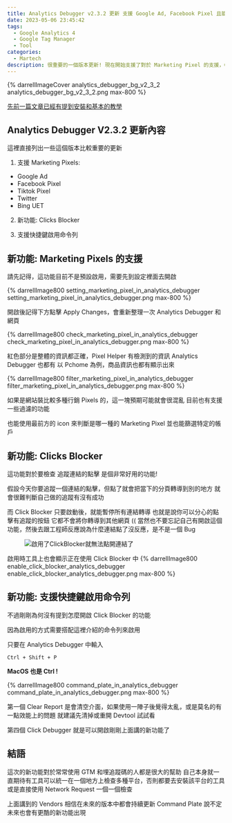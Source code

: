 ```yaml
---
title: Analytics Debugger v2.3.2 更新 支援 Google Ad, Facebook Pixel 且能暫停點擊連結的跳轉
date: 2023-05-06 23:45:42
tags:
  - Google Analytics 4
  - Google Tag Manager
  - Tool
categories:
  - Martech  
description: 很重要的一個版本更新! 現在開始支援了對於 Marketing Pixel 的支援，Google Ad 和 Facebook Pixel，請記得在更新後到設定中打開這個選項，本篇文章也會介紹一些其他的更新內容
---
```


{% darrellImageCover analytics_debugger_bg_v2_3_2 analytics_debugger_bg_v2_3_2.png max-800 %}

[先前一篇文章已經有提到安裝和基本的教學](https://www.darrelltw.com/ga4-gtm-best-tool-analytics-debugger/?from=analytics-debuuger-v2-3-2)

## Analytics Debugger V2.3.2 更新內容

這裡直接列出一些這個版本比較重要的更新
1. 支援 Marketing Pixels: 
  - Google Ad
  - Facebook Pixel
  - Tiktok Pixel
  - Twitter
  - Bing UET

2. 新功能: Clicks Blocker

3. 支援快捷鍵啟用命令列
 
## 新功能: Marketing Pixels 的支援

請先記得，這功能目前不是預設啟用，需要先到設定裡面去開啟

{% darrellImage800 setting_marketing_pixel_in_analytics_debugger setting_marketing_pixel_in_analytics_debugger.png max-800 %}

開啟後記得下方點擊 Apply Changes，會重新整理一次 Analytics Debugger 和網頁

{% darrellImage800 check_marketing_pixel_in_analytics_debugger check_marketing_pixel_in_analytics_debugger.png max-800 %}

紅色部分是整體的資訊都正確，Pixel Helper 有檢測到的資訊 Analytics Debugger 也都有
以 Pchome 為例，商品資訊也都有顯示出來

{% darrellImage800 filter_marketing_pixel_in_analytics_debugger filter_marketing_pixel_in_analytics_debugger.png max-800 %}

如果是網站裝比較多種行銷 Pixels 的，這一塊預期可能就會很混亂
目前也有支援一些過濾的功能

也能使用最前方的 icon 來判斷是哪一種的 Marketing Pixel
並也能篩選特定的帳戶


## 新功能: Clicks Blocker

這功能對於要檢查 追蹤連結的點擊 是個非常好用的功能!

假設今天你要追蹤一個連結的點擊，但點了就會把當下的分頁轉導到別的地方
就會很難判斷自己做的追蹤有沒有成功

而 Click Blocker 只要啟動後，就能暫停所有連結轉導
也就是說你可以分心的點擊有追蹤的按鈕
它都不會將你轉導到其他網頁
(( 當然也不要忘記自己有開啟這個功能，然後去跟工程師反應說為什麼連結點了沒反應，是不是一個 Bug

  <figure lg-background-color="#282828" class="blog-images" data-src="https://darrelltwblog.s3.ap-northeast-1.amazonaws.com/ScreenShot_2023-05-06-23-02-16-AJIdh9aP.gif">
    <img alt="啟用了ClickBlocker就無法點開連結了" data-src="https://darrelltwblog.s3.ap-northeast-1.amazonaws.com/ScreenShot_2023-05-06-23-02-16-AJIdh9aP.gif" class="lazyload max-800}" sizes="(min-width: 1000px) 930px, 90vw">
  </figure>

啟用時工具上也會顯示正在使用 Click Blocker 中
{% darrellImage800 enable_click_blocker_analytics_debugger enable_click_blocker_analytics_debugger.png max-800 %}

## 新功能: 支援快捷鍵啟用命令列

不過剛剛為何沒有提到怎麼開啟 Click Blocker 的功能

因為啟用的方式需要搭配這裡介紹的命令列來啟用

只要在 Analytics Debugger 中輸入

```
Ctrl + Shift + P
```

**MacOS 也是 Ctrl !**

{% darrellImage800 command_plate_in_analytics_debugger command_plate_in_analytics_debugger.png max-800 %}

第一個 Clear Report 是會清空介面，如果使用一陣子後覺得太亂，或是莫名的有一點效能上的問題
就建議先清掉或重開 Devtool 試試看

第四個 Click Debugger 就是可以開啟剛剛上面講的新功能了

## 結語

這次的新功能對於常常使用 GTM 和埋追蹤碼的人都是很大的幫助
自己本身就一直期待有工具可以統一在一個地方上檢查多種平台，否則都要去安裝該平台的工具
或是直接使用 Network Request 一個一個檢查

上面講到的 Vendors 相信在未來的版本中都會持續更新
Command Plate 說不定未來也會有更酷的新功能出現



